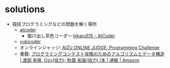 # solutions

- 競技プログラミングなどの問題を解く場所
    - [atcoder](https://atcoder.jp/)
        - 駆け出し茶色コーダー [hikaru515 \- AtCoder](https://atcoder.jp/users/hikaru515)
    - [yukicoder](https://yukicoder.me)
    - オンラインジャッジ: [AIZU ONLINE JUDGE: Programming Challenge](http://judge.u-aizu.ac.jp/onlinejudge/index.jsp)
    - 書籍: [プログラミングコンテスト攻略のためのアルゴリズムとデータ構造 \| 渡部 有隆, Ozy\(協力\), 秋葉 拓哉\(協力\) \|本 \| 通販 \| Amazon](https://www.amazon.co.jp/%E3%83%97%E3%83%AD%E3%82%B0%E3%83%A9%E3%83%9F%E3%83%B3%E3%82%B0%E3%82%B3%E3%83%B3%E3%83%86%E3%82%B9%E3%83%88%E6%94%BB%E7%95%A5%E3%81%AE%E3%81%9F%E3%82%81%E3%81%AE%E3%82%A2%E3%83%AB%E3%82%B4%E3%83%AA%E3%82%BA%E3%83%A0%E3%81%A8%E3%83%87%E3%83%BC%E3%82%BF%E6%A7%8B%E9%80%A0-%E6%B8%A1%E9%83%A8-%E6%9C%89%E9%9A%86/dp/4839952957)
